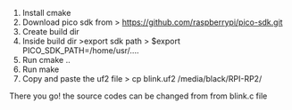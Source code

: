 1. Install cmake
2. Download pico sdk from > https://github.com/raspberrypi/pico-sdk.git
3. Create build dir 
4. Inside build dir >export sdk path > $export  PICO_SDK_PATH=/home/usr/....
5. Run cmake ..
7. Run make
8. Copy and paste the uf2 file > cp blink.uf2 /media/black/RPI-RP2/

There you go! the source codes can be changed from from blink.c file